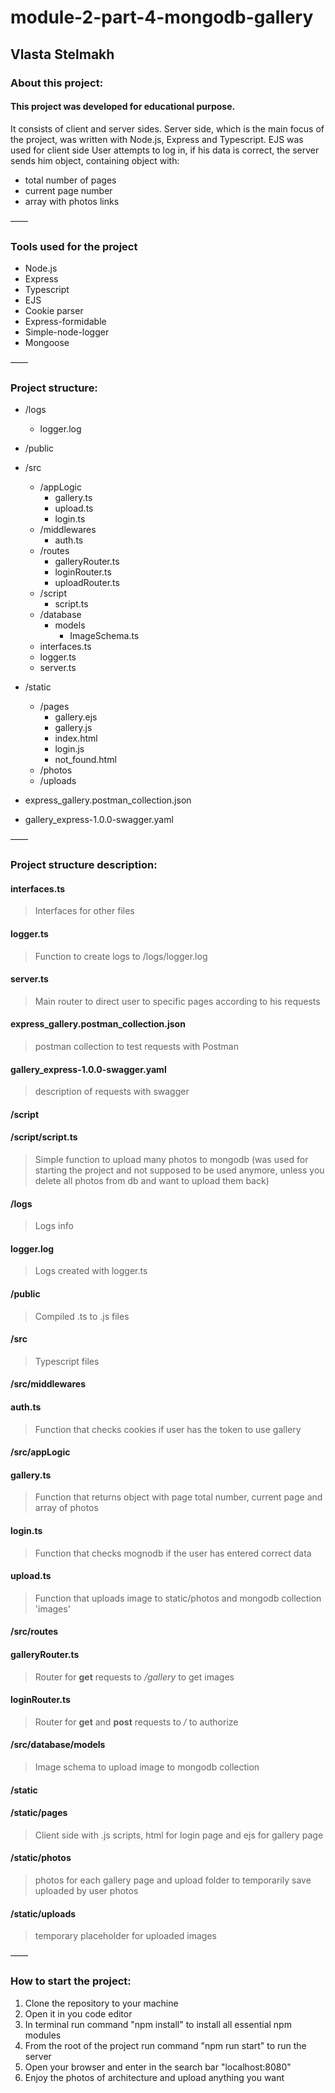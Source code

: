 # module-2-part-4-mongodb-gallery

## Vlasta Stelmakh

### About this project:

#### This project was developed for educational purpose. 
It consists of client and server sides. Server side, which is the main focus of the project, was written with Node.js, Express and Typescript. EJS was used for client side
User attempts to log in, if his data is correct, the server sends him object, containing object with:

* total number of pages
* current page number
* array with photos links

——

### Tools used for the project

* Node.js
* Express
* Typescript
* EJS
* Cookie parser
* Express-formidable
* Simple-node-logger
* Mongoose

——

### Project structure:

* /logs
  * logger.log
* /public
* /src
  * /appLogic
    * gallery.ts
    * upload.ts
    * login.ts
  * /middlewares
    * auth.ts
  * /routes
    * galleryRouter.ts
    * loginRouter.ts
    * uploadRouter.ts
  * /script
    * script.ts
  * /database
    * models
      * ImageSchema.ts
  * interfaces.ts
  * logger.ts
  * server.ts
  
* /static
  * /pages
    * gallery.ejs
    * gallery.js
    * index.html
    * login.js
    * not_found.html
  * /photos
  * /uploads
* express_gallery.postman_collection.json
* gallery_express-1.0.0-swagger.yaml

——

### Project structure description:

#### interfaces.ts

> Interfaces for other files

#### logger.ts

> Function to create logs to /logs/logger.log

#### server.ts

> Main router to direct user to specific pages according to his requests

#### express_gallery.postman_collection.json

> postman collection to test requests with Postman

#### gallery_express-1.0.0-swagger.yaml

> description of requests with swagger

#### **/script**

#### **/script/script.ts**

> Simple function to upload many photos to mongodb (was used for starting the project and not supposed to be used anymore, unless you delete all photos from db and want to upload them back)

#### **/logs**

> Logs info

#### logger.log

> Logs created with logger.ts

#### **/public**

> Compiled .ts to .js files

#### **/src**

> Typescript files

#### **/src/middlewares**

#### auth.ts

> Function that checks cookies if user has the token to use gallery

#### **/src/appLogic**

#### gallery.ts

> Function that returns object with page total number, current page and array of photos

#### login.ts

> Function that checks mognodb if the user has entered correct data

#### upload.ts

> Function that uploads image to static/photos and mongodb collection 'images'

#### **/src/routes**

#### galleryRouter.ts

> Router for **get** requests to */gallery* to get images

#### loginRouter.ts

> Router for **get** and **post** requests to */* to authorize

#### **/src/database/models**

> Image schema to upload image to mongodb collection

#### **/static**

#### **/static/pages**

> Client side with .js scripts, html for login page and ejs for gallery page

#### **/static/photos**

> photos for each gallery page and upload folder to temporarily save uploaded by user photos

#### **/static/uploads**

> temporary placeholder for uploaded images

——

### How to start the project: 

1. Clone the repository to your machine
2. Open it in you code editor
3. In terminal run command "npm install" to install all essential npm modules
4. From the root of the project run command "npm run start" to run the server
5. Open your browser and enter in the search bar "localhost:8080"
6. Enjoy the photos of architecture and upload anything you want
